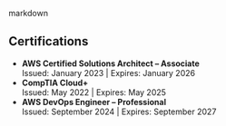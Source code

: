 markdown 

## Certifications
- **AWS Certified Solutions Architect – Associate**  
  Issued: January 2023 | Expires: January 2026  
- **CompTIA Cloud+**  
  Issued: May 2022 | Expires: May 2025  
- **AWS DevOps Engineer – Professional**  
  Issued: September 2024 | Expires: September 2027  
